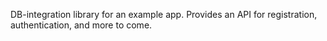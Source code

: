 DB-integration library for an example app.
Provides an API for registration, authentication, and more to come.

